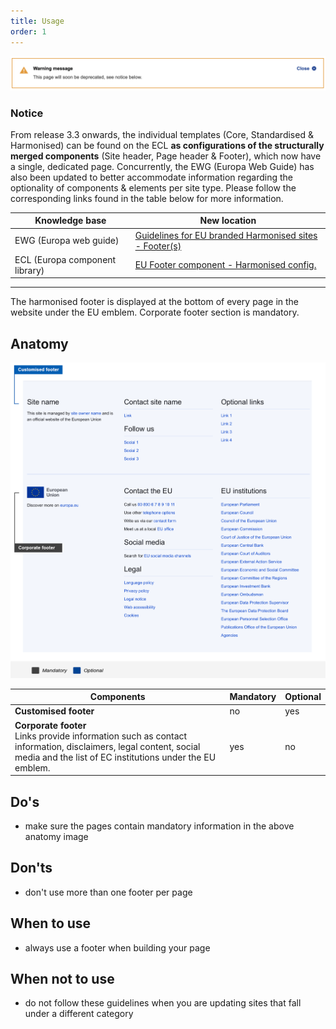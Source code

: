 ```yaml
---
title: Usage
order: 1
---
```

![](/cms-images/soon-to-be-deprecated-image.png)

### Notice

From release 3.3 onwards, the individual templates (Core, Standardised & Harmonised) can be found on the ECL **as configurations of the structurally merged components** (Site header, Page header & Footer), which now have a single, dedicated page. Concurrently, the EWG (Europa Web Guide) has also been updated to better accommodate information regarding the optionality of components & elements per site type. Please follow the corresponding links found in the table below for more information.

| Knowledge base                 | New location                                                                                                                                |
| ------------------------------ | ------------------------------------------------------------------------------------------------------------------------------------------- |
| EWG (Europa web guide)         | [Guidelines for EU branded Harmonised sites - Footer(s)](https://wikis.ec.europa.eu/display/WEBGUIDE/EU+branded+harmonised+websites+design) |
| ECL (Europa component library) | [EU Footer component - Harmonised config.](https://ec.europa.eu/component-library/eu/components/footer/usage/#harmonised)                   |

---

The harmonised footer is displayed at the bottom of every page in the website under the EU emblem. Corporate footer section is mandatory.

## Anatomy

![](/cms-images/eu_stand_footer.png)

| Components                                                                                                                                                                     | Mandatory | Optional |
| ------------------------------------------------------------------------------------------------------------------------------------------------------------------------------ | --------- | -------- |
| **Customised footer**                                                                                                                                                          | no        | yes      |
| **Corporate footer**<br />Links provide information such as contact information, disclaimers, legal content, social media and the list of EC institutions under the EU emblem. | yes       | no       |

## Do's

- make sure the pages contain mandatory information in the above anatomy image

## Don'ts

- don't use more than one footer per page

## When to use

- always use a footer when building your page

## When not to use

- do not follow these guidelines when you are updating sites that fall under a different category
